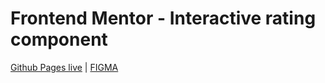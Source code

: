 # Frontend Mentor - Interactive rating component

[Github Pages live](candybuy.github.io/fastbeton/) | [FIGMA](https://www.figma.com/file/OltSl3IAH8XUKwK6tSIYjK/FASTBETON-TEMPLATE?node-id=0%3A1)
